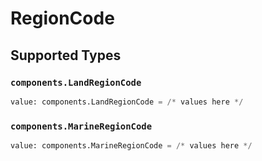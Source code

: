 # RegionCode


## Supported Types

### `components.LandRegionCode`

```python
value: components.LandRegionCode = /* values here */
```

### `components.MarineRegionCode`

```python
value: components.MarineRegionCode = /* values here */
```

